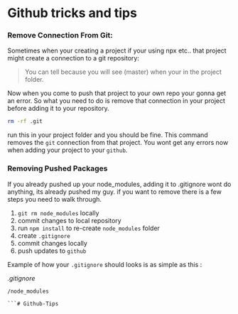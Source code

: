 # Github tricks and tips 

### Remove Connection From Git:
Sometimes when your creating a project if your using npx etc.. that project might create a connection to a git repository:
> You can tell because you will see (master) when your in the project folder.

Now when you come to push that project to your own repo your gonna get an error. So what you need to do is remove that connection in your project before adding it to your repository.

```bash 
rm -rf .git
```
run this in your project folder and you should be fine. This command removes the `git` connection from that project. You wont get any errors now when adding your project to your `github`.

### Removing Pushed Packages

If you already pushed up your node_modules, adding it to .gitignore wont do anything, its already pushed my guy. if you want to remove there is a few steps you need to walk through.

1. `git rm node_modules` locally 
2. commit changes to local repository
3. run `npm install` to re-create `node_modules` folder
4. create  `.gitignore`
5. commit changes locally
6. push updates to  `github`

Example of how your `.gitignore` should looks is as simple as this :

*.gitignore*
```
/node_modules

```# Github-Tips
